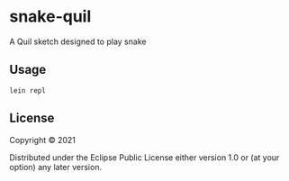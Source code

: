 # snake-quil

A Quil sketch designed to play snake

## Usage

```
lein repl
```

## License

Copyright © 2021

Distributed under the Eclipse Public License either version 1.0 or (at
your option) any later version.
